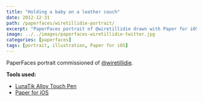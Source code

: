 ```yaml
---
title: "Holding a baby on a leather couch"
date: 2012-12-31
path: /paperfaces/wiretillidie-portrait/
excerpt: "PaperFaces portrait of @wiretillidie drawn with Paper for iOS on an iPad."
image: ../../images/paperfaces-wiretillidie-twitter.jpg
categories: [paperfaces]
tags: [portrait, illustration, Paper for iOS]
---
```


PaperFaces portrait commissioned of [@wiretillidie](https://twitter.com/wiretillidie).

**Tools used:**

- [LunaTik Alloy Touch Pen](https://www.amazon.com/gp/product/B00821TR7G/ref=as_li_ss_tl?ie=UTF8&tag=mademist-20&linkCode=as2&camp=1789&creative=390957&creativeASIN=B00821TR7G)
- [Paper for iOS](https://paper.bywetransfer.com/)
